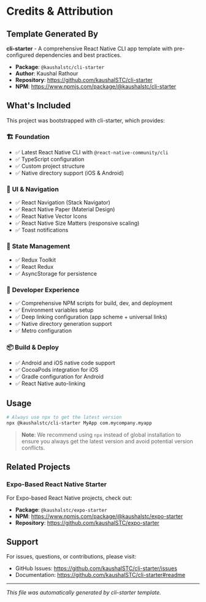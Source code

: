# Credits & Attribution

## Template Generated By
**cli-starter** - A comprehensive React Native CLI app template with pre-configured dependencies and best practices.

- **Package**: `@kaushalstc/cli-starter`
- **Author**: Kaushal Rathour
- **Repository**: https://github.com/kaushalSTC/cli-starter
- **NPM**: https://www.npmjs.com/package/@kaushalstc/cli-starter

## What's Included

This project was bootstrapped with cli-starter, which provides:

### 🏗️ **Foundation**
- ✅ Latest React Native CLI with `@react-native-community/cli`
- ✅ TypeScript configuration
- ✅ Custom project structure
- ✅ Native directory support (iOS & Android)

### 📱 **UI & Navigation**
- ✅ React Navigation (Stack Navigator)
- ✅ React Native Paper (Material Design)
- ✅ React Native Vector Icons
- ✅ React Native Size Matters (responsive scaling)
- ✅ Toast notifications

### 🔧 **State Management**
- ✅ Redux Toolkit
- ✅ React Redux
- ✅ AsyncStorage for persistence

### 🚀 **Developer Experience**
- ✅ Comprehensive NPM scripts for build, dev, and deployment
- ✅ Environment variables setup
- ✅ Deep linking configuration (app scheme + universal links)
- ✅ Native directory generation support
- ✅ Metro configuration

### 📦 **Build & Deploy**
- ✅ Android and iOS native code support
- ✅ CocoaPods integration for iOS
- ✅ Gradle configuration for Android
- ✅ React Native auto-linking

## Usage
```bash
# Always use npx to get the latest version
npx @kaushalstc/cli-starter MyApp com.mycompany.myapp
```

> **Note**: We recommend using `npx` instead of global installation to ensure you always get the latest version and avoid potential version conflicts.

## Related Projects

### Expo-Based React Native Starter
For Expo-based React Native projects, check out:
- **Package**: `@kaushalstc/expo-starter`
- **NPM**: https://www.npmjs.com/package/@kaushalstc/expo-starter
- **Repository**: https://github.com/kaushalSTC/expo-starter

## Support
For issues, questions, or contributions, please visit:
- GitHub Issues: https://github.com/kaushalSTC/cli-starter/issues
- Documentation: https://github.com/kaushalSTC/cli-starter#readme

---
*This file was automatically generated by cli-starter template.*
